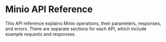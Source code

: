 # Minio API Reference

This API reference explains Minio operations, their parameters, responses, and errors. There are separate sections for each API, which include example requests and responses.
